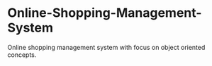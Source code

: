 # Online-Shopping-Management-System
Online shopping management system with focus on object oriented concepts.
